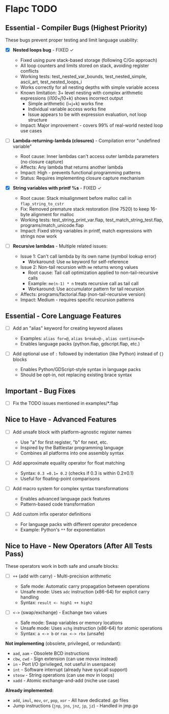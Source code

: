 # Flapc TODO

## Essential - Compiler Bugs (Highest Priority)

These bugs prevent proper testing and limit language usability:

- [x] **Nested loops bug** - FIXED ✓
  - Fixed using pure stack-based storage (following C/Go approach)
  - All loop counters and limits stored on stack, avoiding register conflicts
  - Working tests: test_nested_var_bounds, test_nested_simple, ascii_art, test_nested_loops_i
  - Works correctly for all nesting depths with simple variable access
  - Known limitation: 3+ level nesting with complex arithmetic expressions (i*100+j*10+k) shows incorrect output
    - Simple arithmetic (i+j+k) works fine
    - Individual variable access works fine
    - Issue appears to be with expression evaluation, not loop structure
  - Impact: Major improvement - covers 99% of real-world nested loop use cases

- [ ] **Lambda-returning-lambda (closures)** - Compilation error "undefined variable"
  - Root cause: Inner lambdas can't access outer lambda parameters (no closure capture)
  - Affects: Any lambda that returns another lambda
  - Impact: High - prevents functional programming patterns
  - Status: Requires implementing closure capture mechanism

- [x] **String variables with printf %s** - FIXED ✓
  - Root cause: Stack misalignment before malloc call in `flap_string_to_cstr`
  - Fix: Removed premature stack restoration (line 7520) to keep 16-byte alignment for malloc
  - Working tests: test_string_print_var.flap, test_match_string_test.flap, programs/match_unicode.flap
  - Impact: Fixed string variables in printf, match expressions with strings now work

- [ ] **Recursive lambdas** - Multiple related issues:
  - Issue 1: Can't call lambda by its own name (symbol lookup error)
    - Workaround: Use `me` keyword for self-reference
  - Issue 2: Non-tail recursion with `me` returns wrong values
    - Root cause: Tail call optimization applied to non-tail-recursive calls
    - Example: `me(n-1) * n` treats recursive call as tail call
    - Workaround: Use accumulator pattern for tail recursion
  - Affects: programs/factorial.flap (non-tail-recursive version)
  - Impact: Medium - requires specific recursion patterns

## Essential - Core Language Features

- [ ] Add an "alias" keyword for creating keyword aliases
  - Examples: `alias for=@`, `alias break=@-`, `alias continue=@=`
  - Enables language packs (python.flap, gdscript.flap, etc.)

- [ ] Add optional use of `:` followed by indentation (like Python) instead of `{}` blocks
  - Enables Python/GDScript-style syntax in language packs
  - Should be opt-in, not replacing existing brace syntax

## Important - Bug Fixes

- [ ] Fix the TODO issues mentioned in examples/*.flap

## Nice to Have - Advanced Features

- [ ] Add unsafe block with platform-agnostic register names
  - Use "a" for first register, "b" for next, etc.
  - Inspired by the Battlestar programming language
  - Combines all platforms into one assembly syntax

- [ ] Add approximate equality operator for float matching
  - Syntax: `0.3 =0.1= 0.2` (checks if 0.3 is within 0.2±0.1)
  - Useful for floating-point comparisons

- [ ] Add macro system for complex syntax transformations
  - Enables advanced language pack features
  - Pattern-based code transformation

- [ ] Add custom infix operator definitions
  - For language packs with different operator precedence
  - Example: Python's `**` for exponentiation

## Nice to Have - New Operators (After All Tests Pass)

These operators work in both safe and unsafe blocks:

- [ ] `++` (add with carry) - Multi-precision arithmetic
  - Safe mode: Automatic carry propagation between operations
  - Unsafe mode: Uses `adc` instruction (x86-64) for explicit carry handling
  - Syntax: `result <- high1 ++ high2`

- [ ] `<->` (swap/exchange) - Exchange two values
  - Safe mode: Swap variables or memory locations
  - Unsafe mode: Uses `xchg` instruction (x86-64) for atomic operations
  - Syntax: `a <-> b` or `rax <-> rbx` (unsafe)

**Not implementing** (obsolete, privileged, or redundant):
- `aad`, `aam` - Obsolete BCD instructions
- `cbw`, `cwd` - Sign extension (can use movsx instead)
- `in` - Port I/O (privileged, not useful in userspace)
- `int` - Software interrupt (already have syscall support)
- `stosw` - String operations (can use mov in loops)
- `xadd` - Atomic exchange-and-add (niche use case)

**Already implemented:**
- `add`, `imul`, `mov`, `or`, `pop`, `xor` - All have dedicated .go files
- Jump instructions (`jnp`, `jns`, `jnz`, `jp`, `jz`) - Handled in jmp.go

